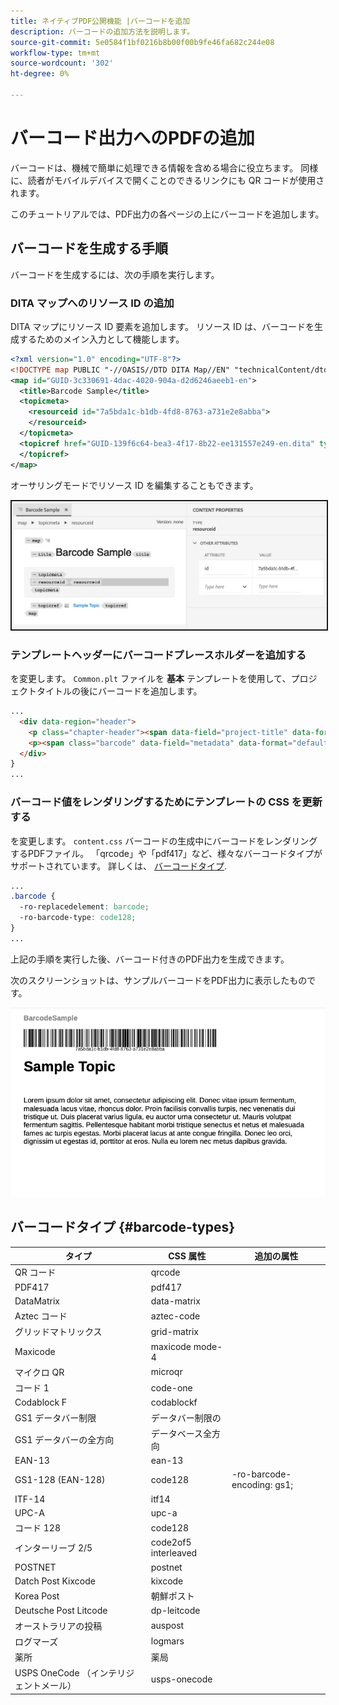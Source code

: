 ```yaml
---
title: ネイティブPDF公開機能 |バーコードを追加
description: バーコードの追加方法を説明します。
source-git-commit: 5e0584f1bf0216b8b00f00b9fe46fa682c244e08
workflow-type: tm+mt
source-wordcount: '302'
ht-degree: 0%

---
```


# バーコード出力へのPDFの追加

バーコードは、機械で簡単に処理できる情報を含める場合に役立ちます。 同様に、読者がモバイルデバイスで開くことのできるリンクにも QR コードが使用されます。

このチュートリアルでは、PDF出力の各ページの上にバーコードを追加します。

## バーコードを生成する手順

バーコードを生成するには、次の手順を実行します。

### DITA マップへのリソース ID の追加

DITA マップにリソース ID 要素を追加します。 リソース ID は、バーコードを生成するためのメイン入力として機能します。

```xml
<?xml version="1.0" encoding="UTF-8"?>
<!DOCTYPE map PUBLIC "-//OASIS//DTD DITA Map//EN" "technicalContent/dtd/map.dtd">
<map id="GUID-3c330691-4dac-4020-904a-d2d6246aeeb1-en">
  <title>Barcode Sample</title>
  <topicmeta>
    <resourceid id="7a5bda1c-b1db-4fd8-8763-a731e2e8abba">
    </resourceid>
  </topicmeta>
  <topicref href="GUID-139f6c64-bea3-4f17-8b22-ee131557e249-en.dita" type="topic">
  </topicref>
</map>  
```

オーサリングモードでリソース ID を編集することもできます。

<img src="./assets/barcode-map.png" alt="バーコードを含むサンプル出力" width="700" border="2px solid blue">


### テンプレートヘッダーにバーコードプレースホルダーを追加する

を変更します。 `Common.plt` ファイルを **基本** テンプレートを使用して、プロジェクトタイトルの後にバーコードを追加します。

```html
...
  <div data-region="header">
    <p class="chapter-header"><span data-field="project-title" data-format="default">Project Title</span> </p>
    <p><span class="barcode" data-field="metadata" data-format="default" data-subtype="//resourceid/@id">Resource ID (barcode)</span></p>
  </div>
} 
...
```


### バーコード値をレンダリングするためにテンプレートの CSS を更新する

を変更します。 `content.css` バーコードの生成中にバーコードをレンダリングするPDFファイル。 「qrcode」や「pdf417」など、様々なバーコードタイプがサポートされています。  詳しくは、 [バーコードタイプ](#barcode-types).



```css
...
.barcode {
  -ro-replacedelement: barcode;
  -ro-barcode-type: code128;
}
...
```

上記の手順を実行した後、バーコード付きのPDF出力を生成できます。

次のスクリーンショットは、サンプルバーコードをPDF出力に表示したものです。

<img src="./assets/barcode-output-sample.png" alt="バーコードを含むサンプル出力" width="700">


## バーコードタイプ {#barcode-types}

| タイプ | CSS 属性 | 追加の属性 |
| ------------------------------- | ----------------------- | -------------------------- |
| QR コード | qrcode |                            |
| PDF417 | pdf417 |                            |
| DataMatrix | data-matrix |                            |
| Aztec コード | aztec-code |                            |
| グリッドマトリックス | grid-matrix |                            |
| Maxicode | maxicode mode-4 |                            |
| マイクロ QR | microqr |                            |
| コード 1 | code-one |                            |
| Codablock F | codablockf |                            |
| GS1 データバー制限 | データバー制限の |                            |
| GS1 データバーの全方向 | データベース全方向 |                            |
| EAN-13 | ean-13 |                            |
| GS1-128 (EAN-128) | code128 | -ro-barcode-encoding: gs1; |
| ITF-14 | itf14 |                            |
| UPC-A | upc-a |                            |
| コード 128 | code128 |                            |
| インターリーブ 2/5 | code2of5 interleaved |                            |
| POSTNET | postnet |                            |
| Datch Post Kixcode | kixcode |                            |
| Korea Post | 朝鮮ポスト |                            |
| Deutsche Post Litcode | dp-leitcode |                            |
| オーストラリアの投稿 | auspost |                            |
| ログマーズ | logmars |                            |
| 薬所 | 薬局 |                            |
| USPS OneCode （インテリジェントメール） | usps-onecode |                            |


